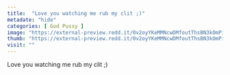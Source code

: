 ```yaml
---
title:  "Love you watching me rub my clit ;)"
metadate: "hide"
categories: [ God Pussy ]
image: "https://external-preview.redd.it/0v2oyYKeMMNcwDMfoutThsBN3kOmPiwqUl1HdKy957c.jpg?auto=webp&s=5533638a933d0f039cf6dc1e53d5e94e664202e1"
thumb: "https://external-preview.redd.it/0v2oyYKeMMNcwDMfoutThsBN3kOmPiwqUl1HdKy957c.jpg?width=1080&crop=smart&auto=webp&s=06b808071c5e839d80741454d9d55e9e8f12e58b"
visit: ""
---
```

Love you watching me rub my clit ;)
